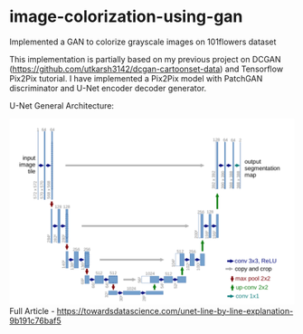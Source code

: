 # image-colorization-using-gan
Implemented a GAN to colorize grayscale images on 101flowers dataset

This implementation is partially based on my previous project on DCGAN (https://github.com/utkarsh3142/dcgan-cartoonset-data) and 
Tensorflow Pix2Pix tutorial. I have implemented a Pix2Pix model with PatchGAN discriminator and U-Net encoder decoder generator. 

U-Net General Architecture:

![alt text](https://github.com/utkarsh3142/image-colorization-using-gan/blob/master/unet.png)
Full Article - https://towardsdatascience.com/unet-line-by-line-explanation-9b191c76baf5
